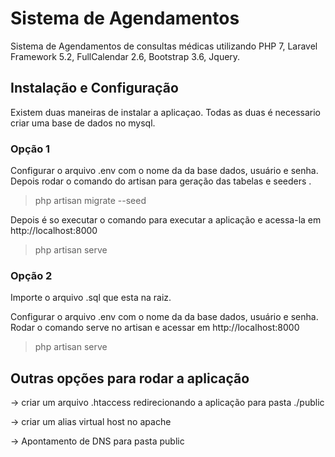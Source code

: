# Sistema de Agendamentos


Sistema de Agendamentos de consultas médicas utilizando PHP 7, Laravel Framework 5.2, FullCalendar 2.6, Bootstrap 3.6, Jquery.

## Instalação e Configuração

Existem duas maneiras de instalar a aplicaçao. Todas as duas é necessario criar uma base de dados no mysql.

### Opção 1
Configurar o arquivo .env com o nome da da base dados, usuário e senha. Depois rodar o comando do artisan para geração das tabelas e seeders .

> php artisan migrate --seed

Depois é so executar o comando para executar a aplicação e acessa-la em http://localhost:8000

> php artisan serve

### Opção 2

Importe o arquivo .sql que esta na raiz.

Configurar o arquivo .env com o nome da da base dados, usuário e senha. Rodar o comando serve no artisan  e acessar em http://localhost:8000

>php artisan serve

## Outras opções para rodar a aplicação

-> criar um arquivo .htaccess redirecionando a aplicação para pasta ./public

-> criar um alias virtual host no apache

-> Apontamento de DNS para pasta public
